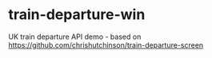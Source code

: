 # train-departure-win
UK train departure API demo - based on https://github.com/chrishutchinson/train-departure-screen

